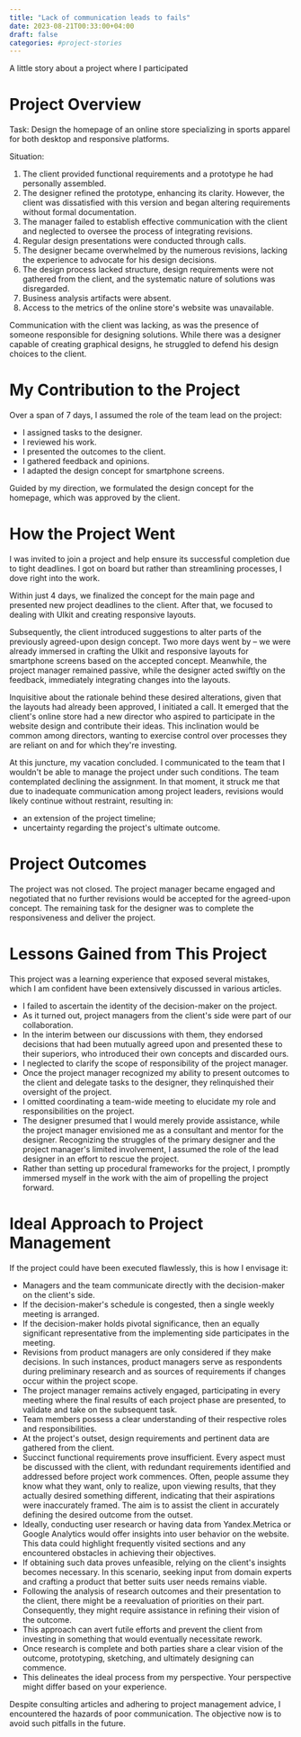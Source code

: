 ```yaml
---
title: "Lack of communication leads to fails"
date: 2023-08-21T00:33:00+04:00
draft: false
categories: #project-stories
---
```


A little story about a project where I participated

# Project Overview

Task: Design the homepage of an online store specializing in sports apparel for both desktop and responsive platforms.

Situation:

1. The client provided functional requirements and a prototype he had personally assembled.
2. The designer refined the prototype, enhancing its clarity. However, the client was dissatisfied with this version and began altering requirements without formal documentation.
3. The manager failed to establish effective communication with the client and neglected to oversee the process of integrating revisions.
4. Regular design presentations were conducted through calls.
5. The designer became overwhelmed by the numerous revisions, lacking the experience to advocate for his design decisions.
6. The design process lacked structure, design requirements were not gathered from the client, and the systematic nature of solutions was disregarded.
7. Business analysis artifacts were absent.
8. Access to the metrics of the online store's website was unavailable.

Communication with the client was lacking, as was the presence of someone responsible for designing solutions. While there was a designer capable of creating graphical designs, he struggled to defend his design choices to the client.

# My Contribution to the Project

Over a span of 7 days, I assumed the role of the team lead on the project:
- I assigned tasks to the designer.
- I reviewed his work.
- I presented the outcomes to the client.
- I gathered feedback and opinions.
- I adapted the design concept for smartphone screens.

Guided by my direction, we formulated the design concept for the homepage, which was approved by the client.

# How the Project Went

I was invited to join a project and help ensure its successful completion due to tight deadlines. I got on board but rather than streamlining processes, I dove right into the work.

Within just 4 days, we finalized the concept for the main page and presented new project deadlines to the client. After that, we focused to dealing with UIkit and creating responsive layouts.

Subsequently, the client introduced suggestions to alter parts of the previously agreed-upon design concept. Two more days went by – we were already immersed in crafting the UIkit and responsive layouts for smartphone screens based on the accepted concept. Meanwhile, the project manager remained passive, while the designer acted swiftly on the feedback, immediately integrating changes into the layouts.

Inquisitive about the rationale behind these desired alterations, given that the layouts had already been approved, I initiated a call. It emerged that the client's online store had a new director who aspired to participate in the website design and contribute their ideas. This inclination would be common among directors, wanting to exercise control over processes they are reliant on and for which they're investing.

At this juncture, my vacation concluded. I communicated to the team that I wouldn't be able to manage the project under such conditions. The team contemplated declining the assignment. In that moment, it struck me that due to inadequate communication among project leaders, revisions would likely continue without restraint, resulting in:
- an extension of the project timeline;
- uncertainty regarding the project's ultimate outcome.

# Project Outcomes

The project was not closed. The project manager became engaged and negotiated that no further revisions would be accepted for the agreed-upon concept. The remaining task for the designer was to complete the responsiveness and deliver the project.

# Lessons Gained from This Project

This project was a learning experience that exposed several mistakes, which I am confident have been extensively discussed in various articles.

- I failed to ascertain the identity of the decision-maker on the project.
- As it turned out, project managers from the client's side were part of our collaboration.
- In the interim between our discussions with them, they endorsed decisions that had been mutually agreed upon and presented these to their superiors, who introduced their own concepts and discarded ours.
- I neglected to clarify the scope of responsibility of the project manager.
- Once the project manager recognized my ability to present outcomes to the client and delegate tasks to the designer, they relinquished their oversight of the project.
- I omitted coordinating a team-wide meeting to elucidate my role and responsibilities on the project.
- The designer presumed that I would merely provide assistance, while the project manager envisioned me as a consultant and mentor for the designer. Recognizing the struggles of the primary designer and the project manager's limited involvement, I assumed the role of the lead designer in an effort to rescue the project.
- Rather than setting up procedural frameworks for the project, I promptly immersed myself in the work with the aim of propelling the project forward.

# Ideal Approach to Project Management

If the project could have been executed flawlessly, this is how I envisage it:

- Managers and the team communicate directly with the decision-maker on the client's side.
- If the decision-maker's schedule is congested, then a single weekly meeting is arranged.
- If the decision-maker holds pivotal significance, then an equally significant representative from the implementing side participates in the meeting.
- Revisions from product managers are only considered if they make decisions. In such instances, product managers serve as respondents during preliminary research and as sources of requirements if changes occur within the project scope.
- The project manager remains actively engaged, participating in every meeting where the final results of each project phase are presented, to validate and take on the subsequent task.
- Team members possess a clear understanding of their respective roles and responsibilities.
- At the project's outset, design requirements and pertinent data are gathered from the client.
- Succinct functional requirements prove insufficient. Every aspect must be discussed with the client, with redundant requirements identified and addressed before project work commences. Often, people assume they know what they want, only to realize, upon viewing results, that they actually desired something different, indicating that their aspirations were inaccurately framed. The aim is to assist the client in accurately defining the desired outcome from the outset.
- Ideally, conducting user research or having data from Yandex.Metrica or Google Analytics would offer insights into user behavior on the website. This data could highlight frequently visited sections and any encountered obstacles in achieving their objectives.
- If obtaining such data proves unfeasible, relying on the client's insights becomes necessary. In this scenario, seeking input from domain experts and crafting a product that better suits user needs remains viable.
- Following the analysis of research outcomes and their presentation to the client, there might be a reevaluation of priorities on their part. Consequently, they might require assistance in refining their vision of the outcome.
- This approach can avert futile efforts and prevent the client from investing in something that would eventually necessitate rework.
- Once research is complete and both parties share a clear vision of the outcome, prototyping, sketching, and ultimately designing can commence.
- This delineates the ideal process from my perspective. Your perspective might differ based on your experience.

Despite consulting articles and adhering to project management advice, I encountered the hazards of poor communication. The objective now is to avoid such pitfalls in the future.